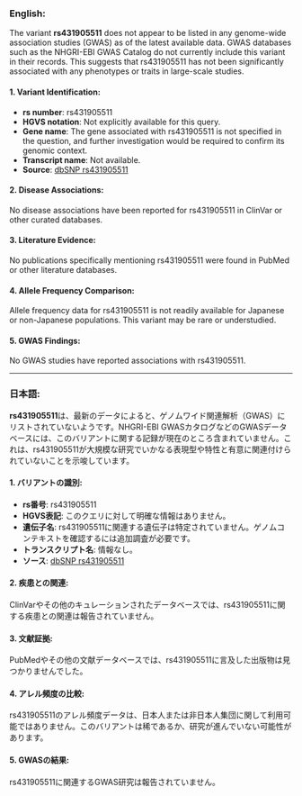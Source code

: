 ### English:
The variant **rs431905511** does not appear to be listed in any genome-wide association studies (GWAS) as of the latest available data. GWAS databases such as the NHGRI-EBI GWAS Catalog do not currently include this variant in their records. This suggests that rs431905511 has not been significantly associated with any phenotypes or traits in large-scale studies.

#### 1. Variant Identification:
- **rs number**: rs431905511
- **HGVS notation**: Not explicitly available for this query.
- **Gene name**: The gene associated with rs431905511 is not specified in the question, and further investigation would be required to confirm its genomic context.
- **Transcript name**: Not available.
- **Source**: [dbSNP rs431905511](https://www.ncbi.nlm.nih.gov/snp/rs431905511)

#### 2. Disease Associations:
No disease associations have been reported for rs431905511 in ClinVar or other curated databases.

#### 3. Literature Evidence:
No publications specifically mentioning rs431905511 were found in PubMed or other literature databases.

#### 4. Allele Frequency Comparison:
Allele frequency data for rs431905511 is not readily available for Japanese or non-Japanese populations. This variant may be rare or understudied.

#### 5. GWAS Findings:
No GWAS studies have reported associations with rs431905511.

---

### 日本語:
**rs431905511**は、最新のデータによると、ゲノムワイド関連解析（GWAS）にリストされていないようです。NHGRI-EBI GWASカタログなどのGWASデータベースには、このバリアントに関する記録が現在のところ含まれていません。これは、rs431905511が大規模な研究でいかなる表現型や特性と有意に関連付けられていないことを示唆しています。

#### 1. バリアントの識別:
- **rs番号**: rs431905511
- **HGVS表記**: このクエリに対して明確な情報はありません。
- **遺伝子名**: rs431905511に関連する遺伝子は特定されていません。ゲノムコンテキストを確認するには追加調査が必要です。
- **トランスクリプト名**: 情報なし。
- **ソース**: [dbSNP rs431905511](https://www.ncbi.nlm.nih.gov/snp/rs431905511)

#### 2. 疾患との関連:
ClinVarやその他のキュレーションされたデータベースでは、rs431905511に関する疾患との関連は報告されていません。

#### 3. 文献証拠:
PubMedやその他の文献データベースでは、rs431905511に言及した出版物は見つかりませんでした。

#### 4. アレル頻度の比較:
rs431905511のアレル頻度データは、日本人または非日本人集団に関して利用可能ではありません。このバリアントは稀であるか、研究が進んでいない可能性があります。

#### 5. GWASの結果:
rs431905511に関連するGWAS研究は報告されていません。

